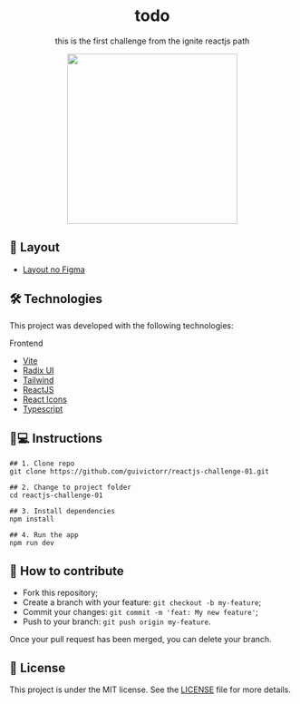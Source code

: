 <h1 align='center'>todo</h1>
<p align='center'>this is the first challenge from the ignite reactjs path</p>

<div align="center">
<img src="https://github.com/ignite-bootcamp/reactjs-challenge-01/assets/55333929/0032694e-602b-4932-a3d7-26defc230a27" width="300"/>
</div>


## 💄 Layout
- [Layout no Figma](https://www.figma.com/file/By0l6vV2cqRwQ3utlluXjH/ToDo-List-%E2%80%A2-Desafio-React-(Copy)?type=design&node-id=0%3A1&t=s2kP7q5cwpwrcmIq-1)

## 🛠 Technologies

This project was developed with the following technologies:

Frontend
- [Vite](https://vitejs.dev/)
- [Radix UI](https://radix-ui.com/)
- [Tailwind](https://tailwindcss.com/)
- [ReactJS](https://pt-br.reactjs.org)
- [React Icons](https://react-icons.github.io/react-icons/)
- [Typescript](typescriptlang.org/)

## 📱💻 Instructions

```
## 1. Clone repo
git clone https://github.com/guivictorr/reactjs-challenge-01.git

## 2. Change to project folder
cd reactjs-challenge-01

## 3. Install dependencies
npm install

## 4. Run the app
npm run dev
```

## 🤔 How to contribute

- Fork this repository;
- Create a branch with your feature: `git checkout -b my-feature`;
- Commit your changes: `git commit -m 'feat: My new feature'`;
- Push to your branch: `git push origin my-feature`.

Once your pull request has been merged, you can delete your branch.

## 📝 License

This project is under the MIT license. See the [LICENSE](https://github.com/guivictorr/reactjs-challenge-01/blob/main/LICENSE) file for more details.
 

